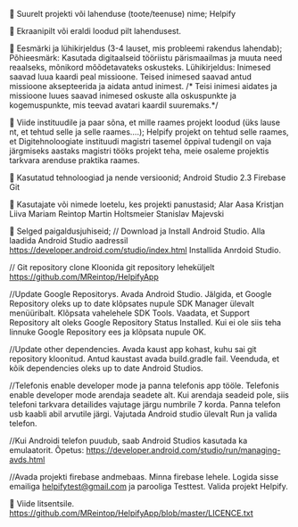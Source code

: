  Suurelt projekti või lahenduse (toote/teenuse) nime;
Helpify


 Ekraanipilt või eraldi loodud pilt lahendusest.



 Eesmärki ja lühikirjeldus (3-4 lauset, mis probleemi rakendus lahendab);
Põhieesmärk: Kasutada digitaalseid tööriistu pärismaailmas ja muuta need reaalseks, mõnikord mõõdetavateks oskusteks.
Lühikirjeldus: Inimesed saavad luua kaardi peal missioone. Teised inimesed saavad antud missioone aksepteerida 
ja aidata antud inimest. /* Teisi inimesi aidates ja missioone luues saavad inimesed oskuste alla oskuspunkte
ja kogemuspunkte, mis teevad avatari kaardil suuremaks.*/


 Viide instituudile ja paar sõna, et mille raames projekt loodud (üks lause nt, et tehtud
selle ja selle raames….);
Helpify projekt on tehtud selle raames, et Digitehnoloogiate instituudi magistri tasemel õppival tudengil on vaja järgmiseks aastaks magistri tööks projekt teha, meie osaleme projektis tarkvara arenduse praktika raames.


 Kasutatud tehnoloogiad ja nende versioonid;
Android Studio 2.3
Firebase
Git


 Kasutajate või nimede loetelu, kes projekti panustasid;
Alar Aasa
Kristjan Liiva
Mariam Reintop
Martin Holtsmeier
Stanislav Majevski


 Selged paigaldusjuhiseid;
// Download ja Install Android Studio.
Alla laadida Android Studio aadressil https://developer.android.com/studio/index.html
Installida Anrdoid Studio.

// Git repository clone
Kloonida git repository leheküljelt
https://github.com/MReintop/HelpifyApp

//Update Google Repositorys.
Avada Android Studio.
Jälgida, et Google Repository oleks up to date klõpsates nupule SDK Manager ülevalt menüüribalt.
Klõpsata vahelehele SDK Tools. Vaadata, et Support Repository alt oleks Google Repository Status Installed.
Kui ei ole siis teha linnuke Google Repository ees ja klõpsata nupule OK.


//Update other dependencies.
Avada kaust app kohast, kuhu sai git repository kloonitud.
Antud kaustast avada build.gradle fail.
Veenduda, et kõik dependencies oleks up to date Android Studios.

//Telefonis enable developer mode ja panna telefonis app tööle.
Telefonis enable developer mode arendaja seadete alt. Kui arendaja seadeid pole, siis telefoni tarkvara detailides vajutage järgu numbrile 7 korda. Panna telefon usb kaabli abil arvutile järgi. Vajutada Android studio ülevalt Run ja valida telefon.


//Kui Androidi telefon puudub, saab Android Studios kasutada ka emulaatorit. Õpetus: https://developer.android.com/studio/run/managing-avds.html

//Avada projekti firebase andmebaas.
Minna firebase lehele. Logida sisse emailiga helpifytest@gmail.com ja parooliga Testtest. Valida projekt Helpify.


 Viide litsentsile.
https://github.com/MReintop/HelpifyApp/blob/master/LICENCE.txt